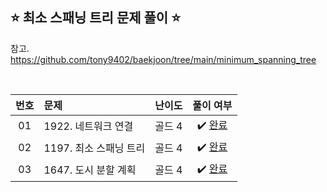 ## ⭐️ 최소 스패닝 트리 문제 풀이 ⭐️ 

참고. https://github.com/tony9402/baekjoon/tree/main/minimum_spanning_tree

<br>

<!-- 💭 [진행 중]  ✔️ [완료] -->

| **번호** | **문제** | **난이도** | **풀이 여부** |
|:--------:|:--------|:----------:|:-----------:|
| 01 | 1922. 네트워크 연결 | 골드 4 | ✔️ [완료](https://github.com/yuuforest/Baekjoon/blob/main/python/%EC%B5%9C%EC%86%8C%20%EC%8A%A4%ED%8C%A8%EB%8B%9D%20%ED%8A%B8%EB%A6%AC/Prob1922.py)|
| 02 | 1197. 최소 스패닝 트리 | 골드 4 | ✔️ [완료](https://github.com/yuuforest/Baekjoon/blob/main/python/%EC%B5%9C%EC%86%8C%20%EC%8A%A4%ED%8C%A8%EB%8B%9D%20%ED%8A%B8%EB%A6%AC/Prob1197.py)|
| 03 | 1647. 도시 분할 계획 | 골드 4 | ✔️ [완료](https://github.com/yuuforest/Baekjoon/tree/main/python/%EC%B5%9C%EC%86%8C%20%EC%8A%A4%ED%8C%A8%EB%8B%9D%20%ED%8A%B8%EB%A6%AC) |

